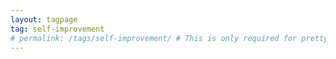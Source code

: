 ```yaml
---
layout: tagpage
tag: self-improvement
# permalink: /tags/self-improvement/ # This is only required for pretty links.
---
```

